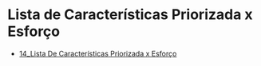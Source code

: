 # Lista de Características Priorizada x Esforço

- [14_Lista De Características Priorizada x Esforço](https://github.com/rnataoliveira/OPE/blob/master/Arquivos/14%20-%20Lista%20de%20Caracter%C3%ADsticas%20Priorizada%20x%20Esfor%C3%A7o.pdf)